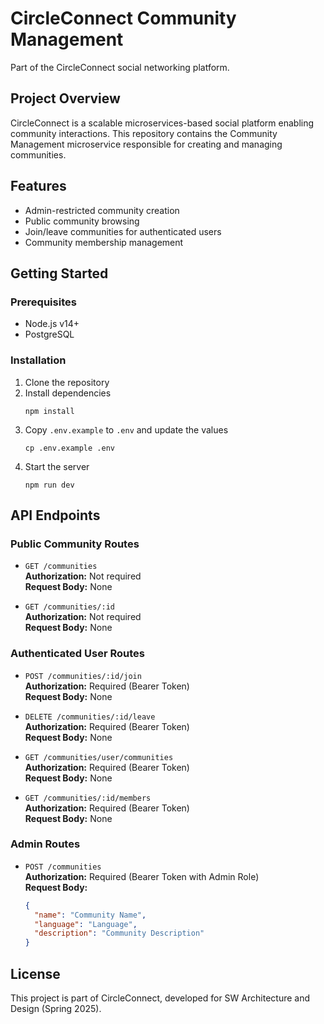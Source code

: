 # CircleConnect Community Management

Part of the CircleConnect social networking platform.

## Project Overview

CircleConnect is a scalable microservices-based social platform enabling community interactions. This repository contains the Community Management microservice responsible for creating and managing communities.

## Features

- Admin-restricted community creation
- Public community browsing
- Join/leave communities for authenticated users
- Community membership management

## Getting Started

### Prerequisites

- Node.js v14+
- PostgreSQL

### Installation

1. Clone the repository
2. Install dependencies
   ```
   npm install
   ```
3. Copy `.env.example` to `.env` and update the values
   ```
   cp .env.example .env
   ```
4. Start the server
   ```
   npm run dev
   ```

## API Endpoints

### Public Community Routes

- `GET /communities`  
  **Authorization:** Not required  
  **Request Body:** None  

- `GET /communities/:id`  
  **Authorization:** Not required  
  **Request Body:** None  

### Authenticated User Routes

- `POST /communities/:id/join`  
  **Authorization:** Required (Bearer Token)  
  **Request Body:** None  

- `DELETE /communities/:id/leave`  
  **Authorization:** Required (Bearer Token)  
  **Request Body:** None  

- `GET /communities/user/communities`  
  **Authorization:** Required (Bearer Token)  
  **Request Body:** None  

- `GET /communities/:id/members`  
  **Authorization:** Required (Bearer Token)  
  **Request Body:** None  

### Admin Routes

- `POST /communities`  
  **Authorization:** Required (Bearer Token with Admin Role)  
  **Request Body:**  
  ```json
  {
    "name": "Community Name",
    "language": "Language",
    "description": "Community Description"
  }
  ```

## License

This project is part of CircleConnect, developed for SW Architecture and Design (Spring 2025).